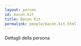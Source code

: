 ```yaml
---
layout: person
id: bacon.kit
title: Bacon Kit
permalink: people/bacon.kit.html
---
```


Dettagli della persona